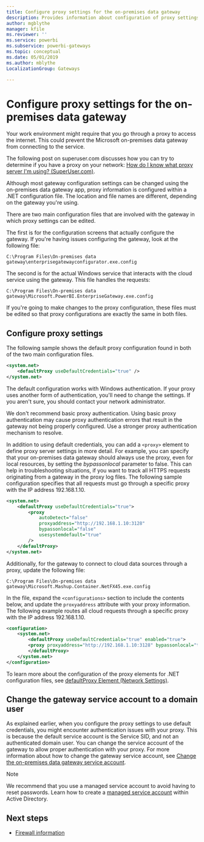 ```yaml
---
title: Configure proxy settings for the on-premises data gateway
description: Provides information about configuration of proxy settings for the on-premises data gateway.
author: mgblythe
manager: kfile
ms.reviewer: ''
ms.service: powerbi
ms.subservice: powerbi-gateways
ms.topic: conceptual
ms.date: 05/01/2019
ms.author: mblythe
LocalizationGroup: Gateways

---
```

# Configure proxy settings for the on-premises data gateway

Your work environment might require that you go through a proxy to access the internet. This could prevent the Microsoft on-premises data gateway from connecting to the service.

The following post on superuser.com discusses how you can try to determine if you have a proxy on your network:
[How do I know what proxy server I'm using? (SuperUser.com)](https://superuser.com/questions/346372/how-do-i-know-what-proxy-server-im-using).

Although most gateway configuration settings can be changed using the on-premises data gateway app, proxy information is configured within a .NET configuration file. The location and file names are different, depending on the gateway you're using.

There are two main configuration files that are involved with the gateway in which proxy settings can be edited.

The first is for the configuration screens that actually configure the gateway. If you're having issues configuring the gateway, look at the following file:

    C:\Program Files\On-premises data gateway\enterprisegatewayconfigurator.exe.config

The second is for the actual Windows service that interacts with the cloud service using the gateway. This file handles the requests:

    C:\Program Files\On-premises data gateway\Microsoft.PowerBI.EnterpriseGateway.exe.config

If you're going to make changes to the proxy configuration, these files must be edited so that proxy configurations are exactly the same in both files.

## Configure proxy settings

The following sample shows the default proxy configuration found in both of the two main configuration files.

``` xml
<system.net>
    <defaultProxy useDefaultCredentials="true" />
</system.net>
```

The default configuration works with Windows authentication. If your proxy uses another form of authentication, you'll need to change the settings. If you aren't sure, you should contact your network administrator.

We don't recommend basic proxy authentication. Using basic proxy authentication may cause proxy authentication errors that result in the gateway not being properly configured. Use a stronger proxy authentication mechanism to resolve.

In addition to using default credentials, you can add a `<proxy>` element to define proxy server settings in more detail. For example, you can specify that your on-premises data gateway should always use the proxy, even for local resources, by setting the *bypassonlocal* parameter to false. This can help in troubleshooting situations, if you want to track all HTTPS requests originating from a gateway in the proxy log files. The following sample configuration specifies that all requests must go through a specific proxy with the IP address 192.168.1.10.

``` xml
<system.net>
    <defaultProxy useDefaultCredentials="true">
        <proxy  
            autoDetect="false"  
            proxyaddress="http://192.168.1.10:3128"  
            bypassonlocal="false"  
            usesystemdefault="true"
        />  
    </defaultProxy>
</system.net>
```

Additionally, for the gateway to connect to cloud data sources through a proxy, update the following file:

    C:\Program Files\On-premises data gateway\Microsoft.Mashup.Container.NetFX45.exe.config

In the file, expand the `<configurations>` section to include the contents below, and update the `proxyaddress` attribute with your proxy information. The following example routes all cloud requests through a specific proxy with the IP address 192.168.1.10.

``` xml
<configuration>
    <system.net>
        <defaultProxy useDefaultCredentials="true" enabled="true">
        <proxy proxyaddress="http://192.168.1.10:3128" bypassonlocal="true" />
        </defaultProxy>
    </system.net>
</configuration>
```

To learn more about the configuration of the proxy elements for .NET configuration files, see [defaultProxy Element (Network Settings)](https://msdn.microsoft.com/library/kd3cf2ex.aspx).

## Change the gateway service account to a domain user

As explained earlier, when you configure the proxy settings to use default credentials, you might encounter authentication issues with your proxy. This is because the default service account is the Service SID, and not an authenticated domain user. You can change the service account of the gateway to allow proper authentication with your proxy. For more information about how to change the gateway service account, see [Change the on-premises data gateway service account](service-gateway-service-account.md).

> [!NOTE]
> We recommend that you use a managed service account to avoid having to reset passwords. Learn how to create a [managed service account](https://technet.microsoft.com/library/dd548356.aspx) within Active Directory.
>

## Next steps

* [Firewall information](service-gateway-tshoot.md#firewall-or-proxy)  




